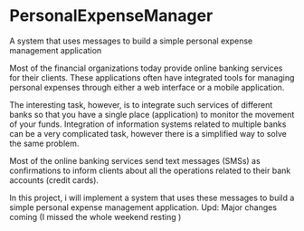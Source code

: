 # PersonalExpenseManager

A system that uses messages to build a simple personal expense management application

Most of the financial organizations today provide online banking services for their clients. These
applications often have integrated tools for managing personal expenses through either a web interface or a
mobile application.


The interesting task, however, is to integrate such services of different banks so that you have a single place
(application) to monitor the movement of your funds. Integration of information systems related to
multiple banks can be a very complicated task, however there is a simplified way to solve the same
problem. 

Most of the online banking services send text messages (SMSs) as confirmations to inform clients
about all the operations related to their bank accounts (credit cards).

In this project, i will implement a system that uses these messages to build a simple personal expense management application.
Upd: Major changes coming (I missed the whole weekend resting )
